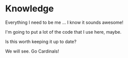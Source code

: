 # Knowledge

Everything I need to be me ... I know it sounds awesome!

I'm going to put a lot of the code that I use here, maybe.

Is this worth keeping it up to date?

We will see. Go Cardinals!
